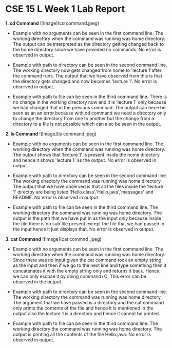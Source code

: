 # CSE 15 L Week 1 Lab Report 

**1. cd Command**
![Image](cd command.jpeg)

* Example with no arguments can be seen in the first command line. The working directory when the command was running was home directory. The output can be interpreted as the directory getting changed back to the home directory since we have provided no commands. No error is observed in output.
  
* Example with path to directory can be seen in the second command line. The working directory now gets changed from home to 'lecture 1'after the command runs. The output that we have observed from this is that the directory gets changed and now becomes 'lecture 1'. No error is observed in output.

* Example with path to file can be seen in the third command line. There is no change in the working directory now and it is 'lecture 1' only because we had changed that in the previous commnad. The output can hece be seen as an an error because with cd command we need a directory only to change the directory from one to another but the change from a directory to a file is not possible which can also be seen in the output.

**2. ls Command**
![Image](ls command.jpeg)

* Example with no arguments can be seen in the first command line. The working directory when the command was running was home directory. The output shows that 'lecture 1' is present inside the home directory and hence it shows 'lecture 1' as the output. No error is observed in output.
  
* Example with path to directory can be seen in the second command line. The working directory the command was running was home directory. The output that we have observed is that all the files inside the 'lecture 1' directoy are being listed 'Hello.class','Hello.java','messages' and README. No error is observed in output.

* Example with path to file can be seen in the third command line. The working directory the command was running was home directory. The output is the path that we have put in as the input only because inside the file there is no sub file present except the file that we had passed in the input hence it just displays that. No error is observed in output.

**3. cat Command**
![Image](cat commnd .jpeg)

* Example with no arguments can be seen in the first command line. The working directory when the command was running was home directory. Since there was no input given the cat command took an empty string as the input and then if we go to the next line and type something then it concatenates it with the empty string only and returns it back. Hence, we can only escpae it by doing command+C. This error can be observed in the output.
  
* Example with path to directory can be seen in the second command line. The working directory the command was running was home directory. The argument that we have passed is a directory and the cat command only prints the contents of the file and hence it is mentioned in the output also the lecture 1 is a directory and hence it cannot be printed.

* Example with path to file can be seen in the third command line. The working directory the command was running was home directory. The output is printing all the contents of the file Hello.java. No error is observed in output.








